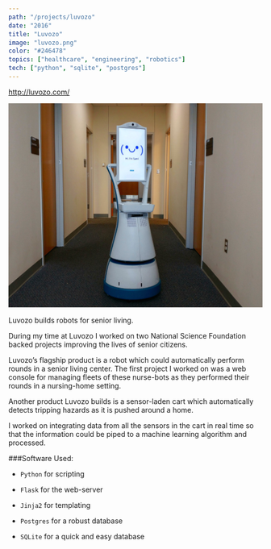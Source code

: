 ```yaml
---
path: "/projects/luvozo"
date: "2016"
title: "Luvozo"
image: "luvozo.png"
color: "#246478"
topics: ["healthcare", "engineering", "robotics"]
tech: ["python", "sqlite", "postgres"]
---
```


http://luvozo.com/

![alt text](/images/luvozo/sam.jpg "robot nurse standing in hallway")

Luvozo builds robots for senior living.

During my time at Luvozo I worked on two National Science Foundation backed projects improving the lives of senior citizens.

Luvozo’s flagship product is a robot which could automatically perform rounds in a senior living center. The first project I worked on was a web console for managing fleets of these nurse-bots as they performed their rounds in a nursing-home setting.

Another product Luvozo builds is a sensor-laden cart which automatically detects tripping hazards as it is pushed around a home.

I worked on integrating data from all the sensors in the cart in real time so that the information could be piped to a machine learning algorithm and processed.

###Software Used:
* `Python` for scripting

* `Flask` for the web-server

* `Jinja2` for templating

* `Postgres` for a robust database

* `SQLite` for a quick and easy database
